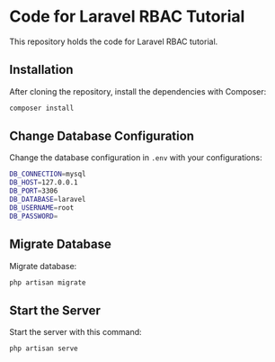 # Code for Laravel RBAC Tutorial

This repository holds the code for Laravel RBAC tutorial.

## Installation

After cloning the repository, install the dependencies with Composer:

```bash
composer install
```

## Change Database Configuration

Change the database configuration in `.env` with your configurations:

```bash
DB_CONNECTION=mysql
DB_HOST=127.0.0.1
DB_PORT=3306
DB_DATABASE=laravel
DB_USERNAME=root
DB_PASSWORD=
```

## Migrate Database

Migrate database:

```bash
php artisan migrate
```

## Start the Server

Start the server with this command:

```bash
php artisan serve
```
